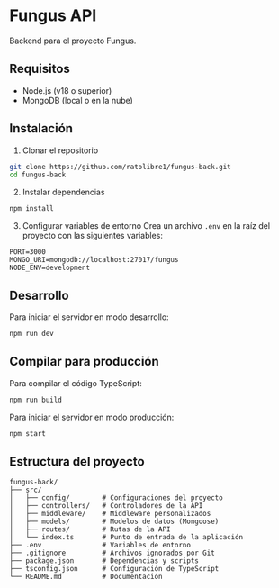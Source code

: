 # Fungus API

Backend para el proyecto Fungus.

## Requisitos

- Node.js (v18 o superior)
- MongoDB (local o en la nube)

## Instalación

1. Clonar el repositorio
```bash
git clone https://github.com/ratolibre1/fungus-back.git
cd fungus-back
```

2. Instalar dependencias
```bash
npm install
```

3. Configurar variables de entorno
Crea un archivo `.env` en la raíz del proyecto con las siguientes variables:
```
PORT=3000
MONGO_URI=mongodb://localhost:27017/fungus
NODE_ENV=development
```

## Desarrollo

Para iniciar el servidor en modo desarrollo:
```bash
npm run dev
```

## Compilar para producción

Para compilar el código TypeScript:
```bash
npm run build
```

Para iniciar el servidor en modo producción:
```bash
npm start
```

## Estructura del proyecto

```
fungus-back/
├── src/
│   ├── config/        # Configuraciones del proyecto
│   ├── controllers/   # Controladores de la API
│   ├── middleware/    # Middleware personalizados
│   ├── models/        # Modelos de datos (Mongoose)
│   ├── routes/        # Rutas de la API
│   └── index.ts       # Punto de entrada de la aplicación
├── .env               # Variables de entorno
├── .gitignore         # Archivos ignorados por Git
├── package.json       # Dependencias y scripts
├── tsconfig.json      # Configuración de TypeScript
└── README.md          # Documentación
```
